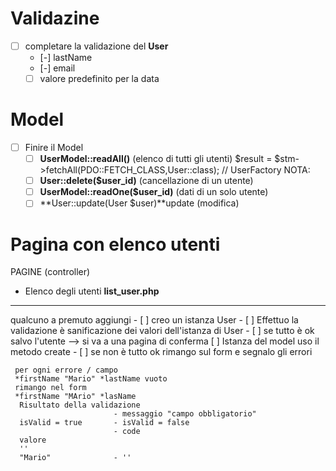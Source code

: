 # Validazine
  - [ ] completare la validazione del **User**
      - [-] lastName
      - [-] email 
      - [ ] valore predefinito per la data   
  
  # Model
  - [ ] Finire il Model
    - [ ] **UserModel::readAll()** (elenco di tutti gli utenti)
    $result = $stm->fetchAll(PDO::FETCH_CLASS,User::class); // UserFactory
      NOTA: 
    - [ ] **User::delete($user_id)** (cancellazione di un utente)
    - [ ] **UserModel::readOne($user_id)** (dati di un solo utente) 
    - [ ] **User::update(User $user)**update (modifica)

 # Pagina con elenco utenti
  PAGINE (controller)
  - Elenco degli utenti **list_user.php**
  
  
  
  
  --------------------------------------------------
  
  qualcuno a premuto aggiungi
     - [ ] creo un istanza User
     - [ ] Effettuo la validazione è sanificazione dei valori dell'istanza di User
     - [ ] se tutto è ok salvo l'utente --> si va a una pagina di conferma
                 [ ] Istanza del model uso il metodo create 
     - [ ] se non è tutto ok rimango sul form e segnalo gli errori

     per ogni errore / campo
     *firstName "Mario" *lastName vuoto
     rimango nel form
     *firstName "MArio" *lasName 
      Risultato della validazione
                           - messaggio "campo obbligatorio"
      isValid = true       - isValid = false 
                           - code
      valore 
      ''
      "Mario"              - ''